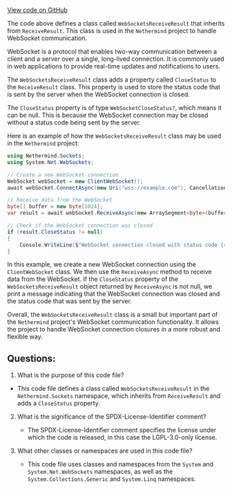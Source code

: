 [View code on GitHub](https://github.com/nethermindeth/nethermind/Nethermind.Sockets/WebSocketsReceiveResult.cs)

The code above defines a class called `WebSocketsReceiveResult` that inherits from `ReceiveResult`. This class is used in the `Nethermind` project to handle WebSocket communication. 

WebSocket is a protocol that enables two-way communication between a client and a server over a single, long-lived connection. It is commonly used in web applications to provide real-time updates and notifications to users. 

The `WebSocketsReceiveResult` class adds a property called `CloseStatus` to the `ReceiveResult` class. This property is used to store the status code that is sent by the server when the WebSocket connection is closed. 

The `CloseStatus` property is of type `WebSocketCloseStatus?`, which means it can be null. This is because the WebSocket connection may be closed without a status code being sent by the server. 

Here is an example of how the `WebSocketsReceiveResult` class may be used in the `Nethermind` project:

```csharp
using Nethermind.Sockets;
using System.Net.WebSockets;

// Create a new WebSocket connection
WebSocket webSocket = new ClientWebSocket();
await webSocket.ConnectAsync(new Uri("wss://example.com"), CancellationToken.None);

// Receive data from the WebSocket
byte[] buffer = new byte[1024];
var result = await webSocket.ReceiveAsync(new ArraySegment<byte>(buffer), CancellationToken.None);

// Check if the WebSocket connection was closed
if (result.CloseStatus != null)
{
    Console.WriteLine($"WebSocket connection closed with status code {result.CloseStatus.Value}");
}
```

In this example, we create a new WebSocket connection using the `ClientWebSocket` class. We then use the `ReceiveAsync` method to receive data from the WebSocket. If the `CloseStatus` property of the `WebSocketsReceiveResult` object returned by `ReceiveAsync` is not null, we print a message indicating that the WebSocket connection was closed and the status code that was sent by the server. 

Overall, the `WebSocketsReceiveResult` class is a small but important part of the `Nethermind` project's WebSocket communication functionality. It allows the project to handle WebSocket connection closures in a more robust and flexible way.
## Questions: 
 1. What is the purpose of this code file?
   - This code file defines a class called `WebSocketsReceiveResult` in the `Nethermind.Sockets` namespace, which inherits from `ReceiveResult` and adds a `CloseStatus` property.

2. What is the significance of the SPDX-License-Identifier comment?
   - The SPDX-License-Identifier comment specifies the license under which the code is released, in this case the LGPL-3.0-only license.

3. What other classes or namespaces are used in this code file?
   - This code file uses classes and namespaces from the `System` and `System.Net.WebSockets` namespaces, as well as the `System.Collections.Generic` and `System.Linq` namespaces.